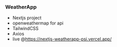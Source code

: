 ### WeatherApp

- Nextjs project
- openweathermap for api
- TailwindCSS
- Axios
- live @https://nextjs-weatherapp-psi.vercel.app/


